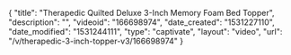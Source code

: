 {
    "title": "Therapedic Quilted Deluxe 3-Inch Memory Foam Bed Topper",
    "description": "",
    "videoid": "166698974",
    "date_created": "1531227110",
    "date_modified": "1531244111",
    "type": "captivate",
    "layout": "video",
    "url": "\/v\/therapedic-3-inch-topper-v3\/166698974"
}